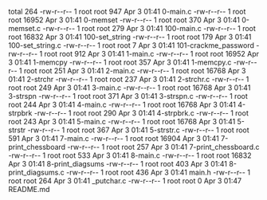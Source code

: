 total 264
-rw-r--r-- 1 root root   947 Apr  3 01:41 0-main.c
-rw-r--r-- 1 root root 16952 Apr  3 01:41 0-memset
-rw-r--r-- 1 root root   370 Apr  3 01:41 0-memset.c
-rw-r--r-- 1 root root   279 Apr  3 01:41 100-main.c
-rw-r--r-- 1 root root 16832 Apr  3 01:41 100-set_string
-rw-r--r-- 1 root root   179 Apr  3 01:41 100-set_string.c
-rw-r--r-- 1 root root     7 Apr  3 01:41 101-crackme_password
-rw-r--r-- 1 root root   912 Apr  3 01:41 1-main.c
-rw-r--r-- 1 root root 16952 Apr  3 01:41 1-memcpy
-rw-r--r-- 1 root root   357 Apr  3 01:41 1-memcpy.c
-rw-r--r-- 1 root root   251 Apr  3 01:41 2-main.c
-rw-r--r-- 1 root root 16768 Apr  3 01:41 2-strchr
-rw-r--r-- 1 root root   237 Apr  3 01:41 2-strchr.c
-rw-r--r-- 1 root root   249 Apr  3 01:41 3-main.c
-rw-r--r-- 1 root root 16768 Apr  3 01:41 3-strspn
-rw-r--r-- 1 root root   371 Apr  3 01:41 3-strspn.c
-rw-r--r-- 1 root root   244 Apr  3 01:41 4-main.c
-rw-r--r-- 1 root root 16768 Apr  3 01:41 4-strpbrk
-rw-r--r-- 1 root root   290 Apr  3 01:41 4-strpbrk.c
-rw-r--r-- 1 root root   243 Apr  3 01:41 5-main.c
-rw-r--r-- 1 root root 16768 Apr  3 01:41 5-strstr
-rw-r--r-- 1 root root   367 Apr  3 01:41 5-strstr.c
-rw-r--r-- 1 root root   591 Apr  3 01:41 7-main.c
-rw-r--r-- 1 root root 16904 Apr  3 01:41 7-print_chessboard
-rw-r--r-- 1 root root   257 Apr  3 01:41 7-print_chessboard.c
-rw-r--r-- 1 root root   533 Apr  3 01:41 8-main.c
-rw-r--r-- 1 root root 16832 Apr  3 01:41 8-print_diagsums
-rw-r--r-- 1 root root   403 Apr  3 01:41 8-print_diagsums.c
-rw-r--r-- 1 root root   436 Apr  3 01:41 main.h
-rw-r--r-- 1 root root   264 Apr  3 01:41 _putchar.c
-rw-r--r-- 1 root root     0 Apr  3 01:47 README.md
